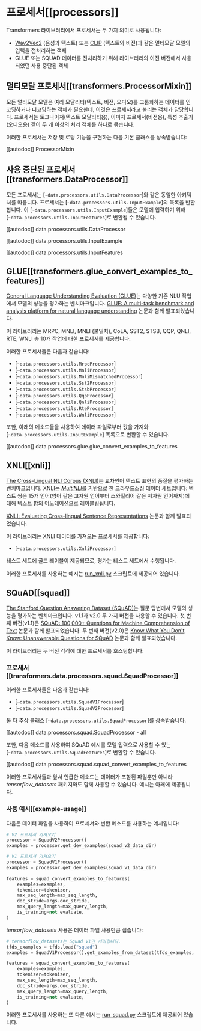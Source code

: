 <!--Copyright 2020 The HuggingFace Team. All rights reserved.

Licensed under the Apache License, Version 2.0 (the "License"); you may not use this file except in compliance with
the License. You may obtain a copy of the License at

http://www.apache.org/licenses/LICENSE-2.0

Unless required by applicable law or agreed to in writing, software distributed under the License is distributed on
an "AS IS" BASIS, WITHOUT WARRANTIES OR CONDITIONS OF ANY KIND, either express or implied. See the License for the
specific language governing permissions and limitations under the License.

⚠️ Note that this file is in Markdown but contain specific syntax for our doc-builder (similar to MDX) that may not be
rendered properly in your Markdown viewer.

-->

# 프로세서[[processors]]

Transformers 라이브러리에서 프로세서는 두 가지 의미로 사용됩니다:
- [Wav2Vec2](../model_doc/wav2vec2) (음성과 텍스트) 또는 [CLIP](../model_doc/clip) (텍스트와 비전)과 같은 멀티모달 모델의 입력을 전처리하는 객체
- GLUE 또는 SQUAD 데이터를 전처리하기 위해 라이브러리의 이전 버전에서 사용되었던 사용 중단된 객체

## 멀티모달 프로세서[[transformers.ProcessorMixin]]

모든 멀티모달 모델은 여러 모달리티(텍스트, 비전, 오디오)를 그룹화하는 데이터를 인코딩하거나 디코딩하는 객체가 필요한데, 이것은 프로세서라고 불리는 객체가 담당합니다. 프로세서는 토크나이저(텍스트 모달리티용), 이미지 프로세서(비전용), 특성 추출기(오디오용) 같이 두 개 이상의 처리 객체를 하나로 묶습니다.

이러한 프로세서는 저장 및 로딩 기능을 구현하는 다음 기본 클래스를 상속받습니다:

[[autodoc]] ProcessorMixin

## 사용 중단된 프로세서[[transformers.DataProcessor]]

모든 프로세서는 [`~data.processors.utils.DataProcessor`]와 같은 동일한 아키텍처를 따릅니다. 프로세서는 [`~data.processors.utils.InputExample`]의 목록을 반환합니다. 이 [`~data.processors.utils.InputExample`]들은 모델에 입력하기 위해 [`~data.processors.utils.InputFeatures`]로 변환될 수 있습니다.

[[autodoc]] data.processors.utils.DataProcessor

[[autodoc]] data.processors.utils.InputExample

[[autodoc]] data.processors.utils.InputFeatures

## GLUE[[transformers.glue_convert_examples_to_features]]

[General Language Understanding Evaluation (GLUE)](https://gluebenchmark.com/)는 다양한 기존 NLU 작업에서 모델의 성능을 평가하는 벤치마크입니다. [GLUE: A multi-task benchmark and analysis platform for natural language understanding](https://openreview.net/pdf?id=rJ4km2R5t7) 논문과 함께 발표되었습니다.

이 라이브러리는 MRPC, MNLI, MNLI (불일치), CoLA, SST2, STSB, QQP, QNLI, RTE, WNLI 총 10개 작업에 대한 프로세서를 제공합니다.

이러한 프로세서들은 다음과 같습니다:

- [`~data.processors.utils.MrpcProcessor`]
- [`~data.processors.utils.MnliProcessor`]
- [`~data.processors.utils.MnliMismatchedProcessor`]
- [`~data.processors.utils.Sst2Processor`]
- [`~data.processors.utils.StsbProcessor`]
- [`~data.processors.utils.QqpProcessor`]
- [`~data.processors.utils.QnliProcessor`]
- [`~data.processors.utils.RteProcessor`]
- [`~data.processors.utils.WnliProcessor`]

또한, 아래의 메소드들을 사용하여 데이터 파일로부터 값을 가져와 [`~data.processors.utils.InputExample`] 목록으로 변환할 수 있습니다.

[[autodoc]] data.processors.glue.glue_convert_examples_to_features


## XNLI[[xnli]]

[The Cross-Lingual NLI Corpus (XNLI)](https://www.nyu.edu/projects/bowman/xnli/)는 교차언어 텍스트 표현의 품질을 평가하는 벤치마크입니다. XNLI는 [*MultiNLI*](http://www.nyu.edu/projects/bowman/multinli/)를 기반으로 한 크라우드소싱 데이터 세트입니다: 텍스트 쌍은 15개 언어(영어 같은 고자원 언어부터 스와힐리어 같은 저자원 언어까지)에 대해 텍스트 함의 어노테이션으로 레이블링됩니다.

[XNLI: Evaluating Cross-lingual Sentence Representations](https://huggingface.co/papers/1809.05053) 논문과 함께 발표되었습니다.

이 라이브러리는 XNLI 데이터를 가져오는 프로세서를 제공합니다:

- [`~data.processors.utils.XnliProcessor`]

테스트 세트에 골드 레이블이 제공되므로, 평가는 테스트 세트에서 수행됩니다.

이러한 프로세서를 사용하는 예시는 [run_xnli.py](https://github.com/huggingface/transformers/tree/main/examples/pytorch/text-classification/run_xnli.py) 스크립트에 제공되어 있습니다.


## SQuAD[[squad]]

[The Stanford Question Answering Dataset (SQuAD)](https://rajpurkar.github.io/SQuAD-explorer//)는 질문 답변에서 모델의 성능을 평가하는 벤치마크입니다. v1.1과 v2.0 두 가지 버전을 사용할 수 있습니다. 첫 번째 버전(v1.1)은 [SQuAD: 100,000+ Questions for Machine Comprehension of Text](https://huggingface.co/papers/1606.05250) 논문과 함께 발표되었습니다. 두 번째 버전(v2.0)은 [Know What You Don't Know: Unanswerable Questions for SQuAD](https://huggingface.co/papers/1806.03822) 논문과 함께 발표되었습니다.

이 라이브러리는 두 버전 각각에 대한 프로세서를 호스팅합니다:

### 프로세서[[transformers.data.processors.squad.SquadProcessor]]

이러한 프로세서들은 다음과 같습니다:

- [`~data.processors.utils.SquadV1Processor`]
- [`~data.processors.utils.SquadV2Processor`]

둘 다 추상 클래스 [`~data.processors.utils.SquadProcessor`]를 상속받습니다.

[[autodoc]] data.processors.squad.SquadProcessor
    - all

또한, 다음 메소드를 사용하여 SQuAD 예시를 모델 입력으로 사용할 수 있는 [`~data.processors.utils.SquadFeatures`]로 변환할 수 있습니다.

[[autodoc]] data.processors.squad.squad_convert_examples_to_features


이러한 프로세서들과 앞서 언급한 메소드는 데이터가 포함된 파일뿐만 아니라 *tensorflow_datasets* 패키지와도 함께 사용할 수 있습니다. 예시는 아래에 제공됩니다.


### 사용 예시[[example-usage]]

다음은 데이터 파일을 사용하여 프로세서와 변환 메소드를 사용하는 예시입니다:

```python
# V2 프로세서 가져오기
processor = SquadV2Processor()
examples = processor.get_dev_examples(squad_v2_data_dir)

# V1 프로세서 가져오기
processor = SquadV1Processor()
examples = processor.get_dev_examples(squad_v1_data_dir)

features = squad_convert_examples_to_features(
    examples=examples,
    tokenizer=tokenizer,
    max_seq_length=max_seq_length,
    doc_stride=args.doc_stride,
    max_query_length=max_query_length,
    is_training=not evaluate,
)
```

*tensorflow_datasets* 사용은 데이터 파일 사용만큼 쉽습니다:

```python
# tensorflow_datasets는 Squad V1만 처리합니다.
tfds_examples = tfds.load("squad")
examples = SquadV1Processor().get_examples_from_dataset(tfds_examples, evaluate=evaluate)

features = squad_convert_examples_to_features(
    examples=examples,
    tokenizer=tokenizer,
    max_seq_length=max_seq_length,
    doc_stride=args.doc_stride,
    max_query_length=max_query_length,
    is_training=not evaluate,
)
```

이러한 프로세서를 사용하는 또 다른 예시는 [run_squad.py](https://github.com/huggingface/transformers/tree/main/examples/legacy/question-answering/run_squad.py) 스크립트에 제공되어 있습니다.